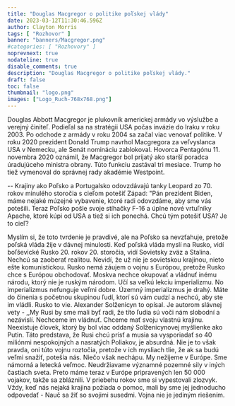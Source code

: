 ```yaml
---
title: "Douglas Macgregor o politike poľskej vlády"
date: 2023-03-12T11:30:46.596Z
author: Clayton Morris
tags: [ "Rozhovor" ]
banner: "banners/Macgregor.png"
#categories: [ "Rozhovory" ]
noprevnext: true
nodateline: true
disable_comments: true
description: "Douglas Macgregor o politike poľskej vlády."
draft: false
toc: false
thumbnail: "logo.png"
images: ["Logo_Ruch-768x768.png"]
---
```

Douglas Abbott Macgregor je plukovník americkej armády vo výslužbe a verejný činiteľ. Podieľal sa na stratégii USA počas invázie do Iraku v roku 2003. Po odchode z armády v roku 2004 sa začal viac venovať politike. V roku 2020 prezident Donald Trump navrhol Macgregora za veľvyslanca USA v Nemecku, ale Senát nomináciu zablokoval. Hovorca Pentagónu 11. novembra 2020 oznámil, že Macgregor bol prijatý ako starší poradca úradujúceho ministra obrany. Túto funkciu zastával tri mesiace. Trump ho tiež vymenoval do správnej rady akadémie Westpoint.


-- Krajiny ako Poľsko a Portugalsko odovzdávajú tanky Leopard zo 70. rokov minulého storočia s cieľom potešiť Západ: "Pán prezident Biden, máme nejaké múzejné vybavenie, ktoré radi odovzdáme, aby sme vás potešili. Teraz Poľsko pošle svoje stíhačky F-16 a úplne nové vrtuľníky Apache, ktoré kúpi od USA a tiež si ich ponechá. Chcú tým potešiť USA? Je to cieľ?


Myslím si, že toto tvrdenie je pravdivé, ale na Poľsko sa nevzťahuje, pretože poľská vláda žije v dávnej minulosti. Keď poľská vláda myslí na Rusko, vidí boľševické Rusko 20. rokov 20. storočia, vidí Sovietsky zväz a Stalina. Nechcú sa zaoberať realitou. Nevidí, že už nie je sovietskou krajinou, nieto ešte komunistickou. Rusko nemá záujem o vojnu s Európou, pretože Rusko chce s Európou obchodovať. Moskva nechce okupovať a vládnuť inému národu, ktorý nie je ruským národom. Učí sa veľkú lekciu imperializmu. No imperializmus nefunguje veľmi dobre. Územný imperializmus je drahý. Máte do činenia s početnou skupinou ľudí, ktorí sú vám cudzí a nechcú, aby ste im vládli. Rusko to vie. Alexander Solženicyn to opísal. Je autorom slávnej vety - ,,My Rusi by sme mali byť radi, že títo ľudia sú voči nám slobodní a nezávislí. Nechceme im vládnuť. Chceme mať svoju vlastnú krajinu. Neexistuje človek, ktorý by bol viac oddaný Solženicynovej myšlienke ako Putin. Táto predstava, že Rusi chcú prísť a musia sa vysporiadať so 40 miliónmi nespokojných a nasratých Poliakov, je absurdná. Nie je to však pravda, oni túto vojnu roztočia, pretože v ich mysliach tlie, že ak sa budú veľmi snažiť, potešia nás. Niečo však nechápu. My nežijeme v Európe. Sme námorná a letecká veľmoc. Neudržiavame významné pozemné sily v iných častiach sveta. Preto máme teraz v Európe pripravených len 50 000 vojakov, takže sa zbláznili. V priebehu rokov sme si vypestovali zlozvyk. Vždy, keď nás nejaká krajina požiada o pomoc, mali by sme jej jednoducho odpovedať - Nauč sa žiť so svojimi susedmi. Vojna nie je jediným riešením.
